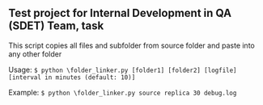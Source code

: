 ## Test project for Internal Development in QA (SDET) Team, task

This script copies all files and subfolder from source folder and paste into any other folder

Usage:
`$ python \folder_linker.py [folder1] [folder2] [logfile] [interval in minutes (default: 10)]`

Example:
`$ python \folder_linker.py source replica 30 debug.log`